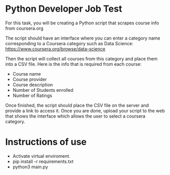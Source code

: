 # Python Developer Job Test

For this task, you will be creating a Python script that scrapes course info from coursera.org

The script should have an interface where you can enter a category name corresponding to a Coursera category such as Data Science: https://www.coursera.org/browse/data-science

Then the script will collect all courses from this category and place them into a CSV file. Here is the info that is required from each course:

- Course name
- Course provider
- Course description
- Number of Students enrolled
- Number of Ratings

Once finished, the script should place the CSV file on the server and provide a link to access it.
Once you are done, upload your script to the web that shows the interface which allows the user to select a coursera category.

# Instructions of use
- Activate virtual enviroment.
- pip install -r requirements.txt
- python3 main.py

